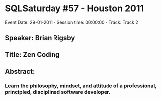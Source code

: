 # SQLSaturday #57 - Houston 2011
Event Date: 29-01-2011 - Session time: 00:00:00 - Track: Track 2
## Speaker: Brian Rigsby
## Title: Zen Coding
## Abstract:
### Learn the philosophy, mindset, and attitude of a professional, principled, disciplined software developer.
